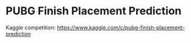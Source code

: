 # PUBG Finish Placement Prediction
Kaggle competition: https://www.kaggle.com/c/pubg-finish-placement-prediction
